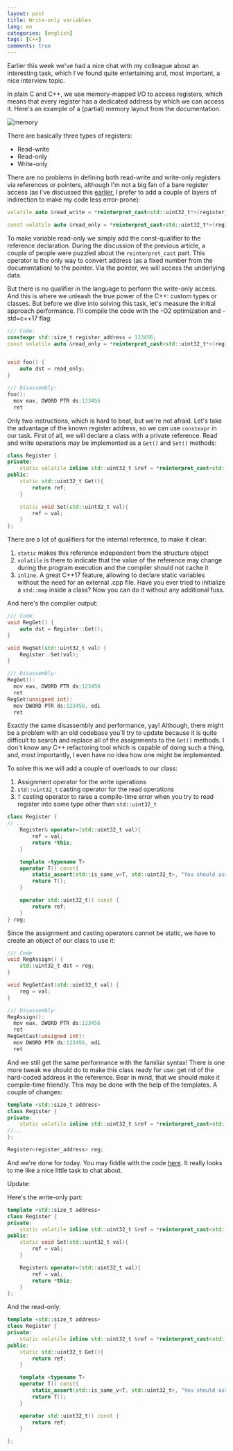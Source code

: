 ```yaml
---
layout: post
title: Write-only variables
lang: en
categories: [english]
tags: [C++]
comments: true
---
```


Earlier this week we've had a nice chat with my colleague about an interesting task, which I've found quite entertaining and, most important, a nice interview topic.

In plain C and C++, we use memory-mapped I/O to access registers, which means that every register has a dedicated address by which we can access it. Here's an example of a (partial) memory layout from the documentation.

![memory](/assets/img/write-only/memory.png)

There are basically three types of registers:

* Read-write
* Read-only
* Write-only

There are no problems in defining both read-write and write-only registers via references or pointers, although I'm not a big fan of a bare register access (as I've discussed this [earlier](/english/2018/05/13/a-guide-to-better-embedded/), I prefer to add a couple of layers of indirection to make my code less error-prone):

```cpp
volatile auto &read_write = *reinterpret_cast<std::uint32_t*>(register_address);

const volatile auto &read_only = *reinterpret_cast<std::uint32_t*>(register_address);
```

To make variable read-only we simply add the const-qualifier to the reference declaration. During the discussion of the previous article, a couple of people were puzzled about the ```reinterpret_cast``` part. This operator is the only way to convert address (as a fixed number from the documentation) to the pointer. Via the pointer, we will access the underlying data.

But there is no qualifier in the language to perform the write-only access. And this is where we unleash the true power of the C++: custom types or classes. But before we dive into solving this task, let's measure the initial approach performance. I'll compile the code with the -O2 optimization and -std=c++17 flag:

```cpp
/// Code:
constexpr std::size_t register_address = 123456;
const volatile auto &read_only = *reinterpret_cast<std::uint32_t*>(register_address);


void foo() {
    auto dst = read_only;
}

/// Disassembly:
foo():
  mov eax, DWORD PTR ds:123456
  ret

```

Only two instructions, which is hard to beat, but we're not afraid. Let's take the advantage of the known register address, so we can use ```constexpr``` in our task. First of all, we will declare a class with a private reference. Read and write operations may be implemented as a ```Get()``` and ```Set()``` methods:

```cpp
class Register {
private:
    static volatile inline std::uint32_t &ref = *reinterpret_cast<std::uint32_t*>(register_address);
public:
    static std::uint32_t Get(){
        return ref;
    }

    static void Set(std::uint32_t val){
        ref = val;
    }
};
```

There are a lot of qualifiers for the internal reference, to make it clear:

1. ```static``` makes this reference independent from the structure object
2. ```volatile``` is there to indicate that the value of the reference may change during the program execution and the compiler should not cache it
3. ```inline```. A great C++17 feature, allowing to declare static variables without the need for an external .cpp file. Have you ever tried to initialize a ```std::map``` inside a class? Now you can do it without any additional fuss.

And here's the compiler output:

```cpp
/// Code:
void RegGet() {
    auto dst = Register::Get();
}

void RegSet(std::uint32_t val) {
    Register::Set(val);
}

/// Disassembly:
RegGet():
  mov eax, DWORD PTR ds:123456
  ret
RegSet(unsigned int):
  mov DWORD PTR ds:123456, edi
  ret
```

Exactly the same disassembly and performance, yay! Although, there might be a problem with an old codebase you'll try to update because it is quite difficult to search and replace all of the assignments to the ```Get()``` methods. I don't know any C++ refactoring tool which is capable of doing such a thing, and, most importantly, I even have no idea how one might be implemented. 

To solve this we will add a couple of overloads to our class:

1. Assignment operator for the write operations
2. ```std::uint32_t``` casting operator for the read operations
3. ```T``` casting operator to raise a compile-time error when you try to read register into some type other than ```std::uint32_t```

```cpp
class Register {
// ...
    Register& operator=(std::uint32_t val){
        ref = val;
        return *this;
    }

    template <typename T>
    operator T() const{
        static_assert(std::is_same_v<T, std::uint32_t>, "You should assign this register to the std::uint32_t value"); 
        return T();
    }

    operator std::uint32_t() const {
        return ref;
    }
} reg;
```

Since the assignment and casting operators cannot be static, we have to create an object of our class to use it:

```cpp
/// Code
void RegAssign() {
    std::uint32_t dst = reg;
}

void RegGetCast(std::uint32_t val) {
    reg = val;
}

/// Disassembly:
RegAssign():
  mov eax, DWORD PTR ds:123456
  ret
RegGetCast(unsigned int):
  mov DWORD PTR ds:123456, edi
  ret
```

And we still get the same performance with the familiar syntax! There is one more tweak we should do to make this class ready for use: get rid of the hard-coded address in the reference. Bear in mind, that we should make it compile-time friendly. This may be done with the help of the templates. A couple of changes:

```cpp
template <std::size_t address> 
class Register {
private:
    static volatile inline std::uint32_t &ref = *reinterpret_cast<std::uint32_t*>(address);
//...
};

Register<register_address> reg;
```

And we're done for today. You may fiddle with the code [here](https://godbolt.org/g/fyZYzD). It really looks to me like a nice little task to chat about.

Update:

Here's the write-only part:

```cpp
template <std::size_t address> 
class Register {
private:
    static volatile inline std::uint32_t &ref = *reinterpret_cast<std::uint32_t*>(address);
public:
    static void Set(std::uint32_t val){
        ref = val;
    }

    Register& operator=(std::uint32_t val){
        ref = val;
        return *this;
    }
};
```

And the read-only:

```cpp
template <std::size_t address> 
class Register {
private:
    static volatile inline std::uint32_t &ref = *reinterpret_cast<std::uint32_t*>(address);
public:
    static std::uint32_t Get(){
        return ref;
    }

    template <typename T>
    operator T() const{
        static_assert(std::is_same_v<T, std::uint32_t>, "You should assign this register to the std::uint32_t value"); 
        return T();
    }

    operator std::uint32_t() const {
        return ref;
    }

};
```